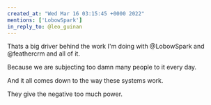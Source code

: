```yaml
---
created_at: "Wed Mar 16 03:15:45 +0000 2022"
mentions: ['LobowSpark']
in_reply_to: @leo_guinan
---
```


Thats a big driver behind the work I'm doing with @LobowSpark and @feathercrm and all of it. 

Because we are subjecting too damn many people to it every day. 

And it all comes down to the way these systems work. 

They give the negative too much power.